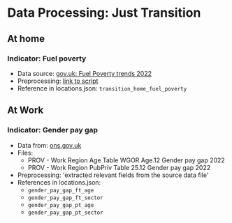 # Data Processing: Just Transition

## At home

### Indicator: Fuel poverty
- Data source: [gov.uk: Fuel Poverty trends 2022](https://www.gov.uk/government/statistics/fuel-poverty-trends-2022)
- Preprocessing: [link to script](transition_home.ipynb)
- Reference in locations.json: `transition_home_fuel_poverty`

## At Work

### Indicator: Gender pay gap
- Data from: [ons.gov.uk](https://www.ons.gov.uk/employmentandlabourmarket/peopleinwork/earningsandworkinghours/datasets/annualsurveyofhoursandearningsashegenderpaygaptables)
- Files: 
   - PROV - Work Region Age Table WGOR Age.12  Gender pay gap 2022
   - PROV - Work Region PubPriv Table 25.12  Gender pay gap 2022 
- Preprocessing: 'extracted relevant fields from the source data file'
- References in locations.json:
  - `gender_pay_gap_ft_age`
  - `gender_pay_gap_ft_sector`
  - `gender_pay_gap_pt_age`
  - `gender_pay_gap_pt_sector`
